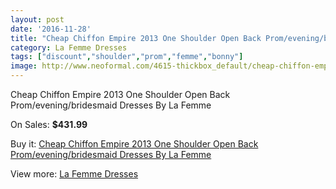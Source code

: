 ```yaml
---
layout: post
date: '2016-11-28'
title: "Cheap Chiffon Empire 2013 One Shoulder Open Back Prom/evening/bridesmaid Dresses By La Femme"
category: La Femme Dresses
tags: ["discount","shoulder","prom","femme","bonny"]
image: http://www.neoformal.com/4615-thickbox_default/cheap-chiffon-empire-2013-one-shoulder-open-back-prom-evening-bridesmaid-dresses-by-la-femme.jpg
---
```

Cheap Chiffon Empire 2013 One Shoulder Open Back Prom/evening/bridesmaid Dresses By La Femme

On Sales: **$431.99**
<a href="https://www.neoformal.com/en/la-femme-dresses/1722-cheap-chiffon-empire-2013-one-shoulder-open-back-prom-evening-bridesmaid-dresses-by-la-femme.html"><amp-img layout="responsive" width="600" height="600" src="//www.neoformal.com/4615-thickbox_default/cheap-chiffon-empire-2013-one-shoulder-open-back-prom-evening-bridesmaid-dresses-by-la-femme.jpg" alt="Cheap Chiffon Empire 2013 One Shoulder Open Back Prom/evening/bridesmaid Dresses By La Femme 0" /></a>
<a href="https://www.neoformal.com/en/la-femme-dresses/1722-cheap-chiffon-empire-2013-one-shoulder-open-back-prom-evening-bridesmaid-dresses-by-la-femme.html"><amp-img layout="responsive" width="600" height="600" src="//www.neoformal.com/4616-thickbox_default/cheap-chiffon-empire-2013-one-shoulder-open-back-prom-evening-bridesmaid-dresses-by-la-femme.jpg" alt="Cheap Chiffon Empire 2013 One Shoulder Open Back Prom/evening/bridesmaid Dresses By La Femme 1" /></a>
<a href="https://www.neoformal.com/en/la-femme-dresses/1722-cheap-chiffon-empire-2013-one-shoulder-open-back-prom-evening-bridesmaid-dresses-by-la-femme.html"><amp-img layout="responsive" width="600" height="600" src="//www.neoformal.com/4617-thickbox_default/cheap-chiffon-empire-2013-one-shoulder-open-back-prom-evening-bridesmaid-dresses-by-la-femme.jpg" alt="Cheap Chiffon Empire 2013 One Shoulder Open Back Prom/evening/bridesmaid Dresses By La Femme 2" /></a>

Buy it: [Cheap Chiffon Empire 2013 One Shoulder Open Back Prom/evening/bridesmaid Dresses By La Femme](https://www.neoformal.com/en/la-femme-dresses/1722-cheap-chiffon-empire-2013-one-shoulder-open-back-prom-evening-bridesmaid-dresses-by-la-femme.html "Cheap Chiffon Empire 2013 One Shoulder Open Back Prom/evening/bridesmaid Dresses By La Femme")

View more: [La Femme Dresses](https://www.neoformal.com/en/16-la-femme-dresses "La Femme Dresses")